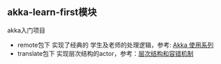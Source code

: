 ## akka-learn-first模块
akka入门项目
* remote包下 实现了经典的 学生及老师的处理逻辑，参考: [Akka 使用系列](https://mp.weixin.qq.com/s/nYDi1BWB1EcwNBUcz1bDYA)
* translate包下 实现层次结构的actor，参考：[层次结构和容错机制](https://mp.weixin.qq.com/s/2eM_o0PernPxV87uV0nI9A)